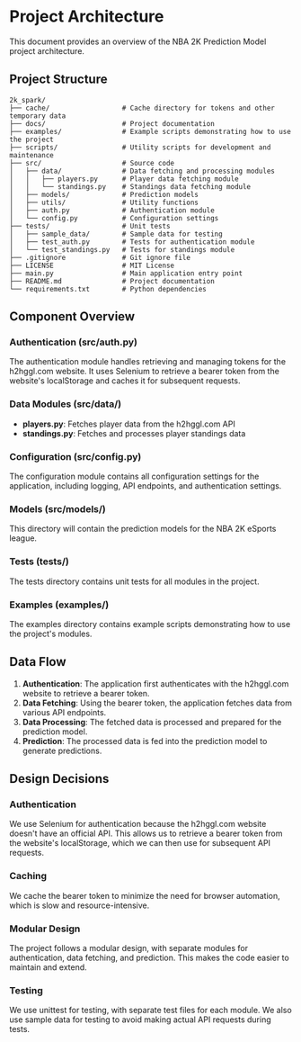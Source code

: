 # Project Architecture

This document provides an overview of the NBA 2K Prediction Model project architecture.

## Project Structure

```
2k_spark/
├── cache/                  # Cache directory for tokens and other temporary data
├── docs/                   # Project documentation
├── examples/               # Example scripts demonstrating how to use the project
├── scripts/                # Utility scripts for development and maintenance
├── src/                    # Source code
│   ├── data/               # Data fetching and processing modules
│   │   ├── players.py      # Player data fetching module
│   │   └── standings.py    # Standings data fetching module
│   ├── models/             # Prediction models
│   ├── utils/              # Utility functions
│   ├── auth.py             # Authentication module
│   └── config.py           # Configuration settings
├── tests/                  # Unit tests
│   ├── sample_data/        # Sample data for testing
│   ├── test_auth.py        # Tests for authentication module
│   └── test_standings.py   # Tests for standings module
├── .gitignore              # Git ignore file
├── LICENSE                 # MIT License
├── main.py                 # Main application entry point
├── README.md               # Project documentation
└── requirements.txt        # Python dependencies
```

## Component Overview

### Authentication (src/auth.py)

The authentication module handles retrieving and managing tokens for the h2hggl.com website. It uses Selenium to retrieve a bearer token from the website's localStorage and caches it for subsequent requests.

### Data Modules (src/data/)

- **players.py**: Fetches player data from the h2hggl.com API
- **standings.py**: Fetches and processes player standings data

### Configuration (src/config.py)

The configuration module contains all configuration settings for the application, including logging, API endpoints, and authentication settings.

### Models (src/models/)

This directory will contain the prediction models for the NBA 2K eSports league.

### Tests (tests/)

The tests directory contains unit tests for all modules in the project.

### Examples (examples/)

The examples directory contains example scripts demonstrating how to use the project's modules.

## Data Flow

1. **Authentication**: The application first authenticates with the h2hggl.com website to retrieve a bearer token.
2. **Data Fetching**: Using the bearer token, the application fetches data from various API endpoints.
3. **Data Processing**: The fetched data is processed and prepared for the prediction model.
4. **Prediction**: The processed data is fed into the prediction model to generate predictions.

## Design Decisions

### Authentication

We use Selenium for authentication because the h2hggl.com website doesn't have an official API. This allows us to retrieve a bearer token from the website's localStorage, which we can then use for subsequent API requests.

### Caching

We cache the bearer token to minimize the need for browser automation, which is slow and resource-intensive.

### Modular Design

The project follows a modular design, with separate modules for authentication, data fetching, and prediction. This makes the code easier to maintain and extend.

### Testing

We use unittest for testing, with separate test files for each module. We also use sample data for testing to avoid making actual API requests during tests.
